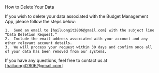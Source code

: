 How to Delete Your Data

If you wish to delete your data associated with the Budget Management App, please follow the steps below:

	1.	Send an email to [hailuongit2806@gmail.com] with the subject line “Data Deletion Request.”
	2.	Include the email address associated with your account and any other relevant account details.
	3.	We will process your request within 30 days and confirm once all of your data has been removed from our systems.

If you have any questions, feel free to contact us at [hailuongit2806@gmail.com]
